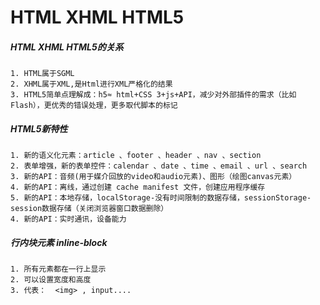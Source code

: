 # HTML XHML HTML5

##### HTML XHML HTML5的关系
    1. HTML属于SGML 
    2. XHML属于XML,是Html进行XML严格化的结果
    3. HTML5简单点理解成：h5≈ html+CSS 3+js+API，减少对外部插件的需求（比如 Flash），更优秀的错误处理，更多取代脚本的标记

##### HTML5新特性
    1. 新的语义化元素：article 、footer 、header 、nav 、section 
    2. 表单增强，新的表单控件：calendar 、date 、time 、email 、url 、search 
	3. 新的API：音频(用于媒介回放的video和audio元素)、图形（绘图canvas元素）
	4. 新的API：离线，通过创建 cache manifest 文件，创建应用程序缓存
	5. 新的API：本地存储，localStorage-没有时间限制的数据存储，sessionStorage-session数据存储（关闭浏览器窗口数据删除）
	4. 新的API：实时通讯，设备能力 

##### 行内块元素 inline-block
    1. 所有元素都在一行上显示
    2. 可以设置宽度和高度
    3. 代表：  <img> , input....
